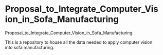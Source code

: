 # Proposal_to_Integrate_Computer_Vision_in_Sofa_Manufacturing

Proposal_to_Integrate_Computer_Vision_in_Sofa_Manufacturing

This is a repository to house all the data needed to apply computer vision into sofa manufacturing.

